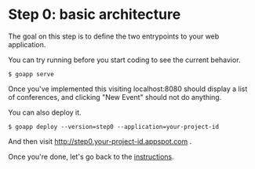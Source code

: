 # Step 0: basic architecture

The goal on this step is to define the two entrypoints to your web application.

You can try running before you start coding to see the current behavior.

    $ goapp serve

Once you've implemented this visiting localhost:8080 should display a list of conferences,
and clicking "New Event" should not do anything.

You can also deploy it.

    $ goapp deploy --version=step0 --application=your-project-id

And then visit http://step0.your-project-id.appspot.com .

Once you're done, let's go back to the [instructions](../../section05/README.md#congratulations).

